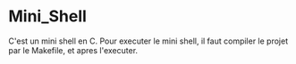# Mini_Shell
C'est un mini shell en C.
Pour executer le mini shell, il faut compiler le projet par le Makefile, et apres l'executer.
